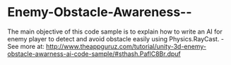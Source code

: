 Enemy-Obstacle-Awareness--
==========================

The main objective of this code sample is to explain how to write an AI for enemy player to detect and avoid obstacle easily using Physics.RayCast. - See more at: http://www.theappguruz.com/tutorial/unity-3d-enemy-obstacle-awarness-ai-code-sample/#sthash.PaflC8Br.dpuf
